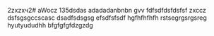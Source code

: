 2zxzxч2# aWocz
135dsdas
adadadanbnbn
gvv
fdfsdfdsfdsfsf
zxccz
dsfsgsgccscasc
dsadfsdsgsg
efsdfsfsdf
hgfhfhfhfh
rstsegrgsrgsreg
hyutyududhh
bfgfgfgfdzgzdg
